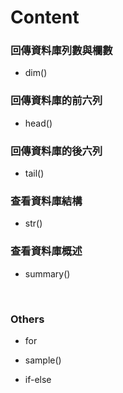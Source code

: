 # Content
### 回傳資料庫列數與欄數
- dim() 

### 回傳資料庫的前六列
- head() 

### 回傳資料庫的後六列
- tail()

### 查看資料庫結構 
- str()

### 查看資料庫概述
- summary()

<br />
  
### Others

- for

- sample()

- if-else
